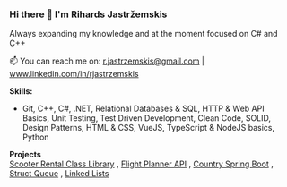 ### Hi there 👋 I'm Rihards Jastržemskis

Always expanding my knowledge and at the moment focused on C# and C++

📫 You can reach me on: r.jastrzemskis@gmail.com | www.linkedin.com/in/rjastrzemskis

**Skills:**
- Git, C++, C#, .NET, Relational Databases & SQL, HTTP & Web API Basics, Unit Testing, Test Driven Development, Clean Code, SOLID, Design Patterns, HTML & CSS, VueJS, TypeScript & NodeJS basics, Python

**Projects**  
[Scooter Rental Class Library](https://github.com/rjastrzemskis/Scooter-rental-service) , 
[Flight Planner API](https://github.com/rjastrzemskis/Flight-Planner) ,
[Country Spring Boot]( https://github.com/rjastrzemskis/28Stone_Homework) ,
[Struct Queue](https://github.com/rjastrzemskis/University/tree/main/3%20semester/LineQueue) ,
[Linked Lists](https://github.com/rjastrzemskis/University/tree/main/3%20semester/List) 


<!--
**rjastrzemskis/rjastrzemskis** is a ✨ _special_ ✨ repository because its `README.md` (this file) appears on your GitHub profile.

Here are some ideas to get you started:

- 🔭 I’m currently working on ...
- 🌱 I’m currently learning ...
- 👯 I’m looking to collaborate on ...
- 🤔 I’m looking for help with ...
- 💬 Ask me about ...
- 📫 How to reach me: ...
- 😄 Pronouns: ...
- ⚡ Fun fact: ...
-->
